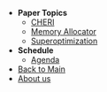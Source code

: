* **Paper Topics**
  * [CHERI](cheri.html)
  * [Memory Allocator](memory-allocator.html)
  * [Superoptimization](superoptimization.html)
* **Schedule**
  * [Agenda](agenda.html)
* [Back to Main](https://m4secure.github.io/paper-club)
* [About us](about.html)